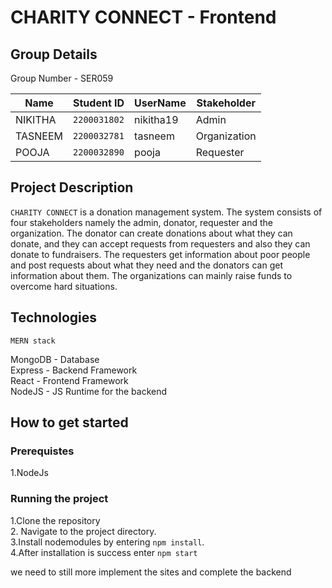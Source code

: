 # CHARITY CONNECT - Frontend

## Group Details
Group Number - SER059

| Name     | Student ID      | UserName  | Stakeholder
| ------------- | ------------- | --------    | --------    |
| NIKITHA | `2200031802`  | nikitha19   |Admin   |
| TASNEEM | `2200032781`  | tasneem |Organization   |
| POOJA | `2200032890`  | pooja  |Requester   |


## Project Description

`CHARITY CONNECT` is a donation management system. The system consists of four stakeholders namely the admin, donator, requester and the organization. The donator can create donations about what they can donate, and they can accept requests from requesters and also they can donate to fundraisers. The requesters get information about poor people and post requests about what they need and the donators can get information about them. The organizations can mainly raise funds to overcome hard situations.

## Technologies
`MERN stack`

MongoDB - Database\
Express - Backend Framework\
React  - Frontend Framework\
NodeJS - JS Runtime for the backend

## How to get started
### Prerequistes
 1.NodeJs
 
### Running the project

1.Clone the repository\
2. Navigate to the project directory.\
3.Install nodemodules by entering `npm install`.\
4.After installation is success enter `npm start`

we need to still more implement the sites and complete the backend


